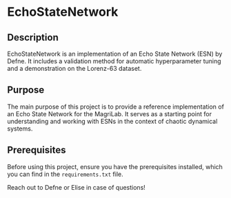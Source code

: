 # EchoStateNetwork

## Description

EchoStateNetwork is an implementation of an Echo State Network (ESN) by Defne. It includes a validation method for automatic hyperparameter tuning and a demonstration on the Lorenz-63 dataset.

## Purpose

The main purpose of this project is to provide a reference implementation of an Echo State Network for the MagriLab. It serves as a starting point for understanding and working with ESNs in the context of chaotic dynamical systems.

## Prerequisites

Before using this project, ensure you have the prerequisites installed, which you can find in the `requirements.txt` file.

Reach out to Defne or Elise in case of questions! 
